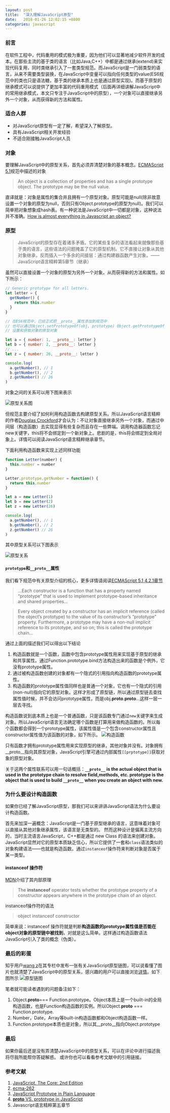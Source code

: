 ```yaml
---
layout: post
title:  "深入理解JavaScript原型"
date:   2018-01-26 12:02:15 +0800
categories: javascript
---
```

### 前言
在软件工程中，代码重用的模式极为重要，因为他们可以显著地减少软件开发的成本。在那些主流的基于类的语言（比如Java,C++）中都是通过继承(extend)来实现代码复用，同时类继承引入了一套类型规范。而JavaScript是一门弱类型的语言，从来不需要类型装换，在JavaScript中变量可以指向任何类型的value(ES6规范中的类也只是语法糖，基于类的继承本质上也是通过原型实现)。而基于原型的继承模式可以说提供了更加丰富的代码重用模式（后面再详细讲解JavaScript中的常用继承模式，本文只专注于JavaScript中的原型），一个对象可以直接继承另外一个对象，从而获得新的方法和属性。<!-- more -->

### 适合人群
* 对JavaScript原型有一定了解，希望深入了解原型。
* 具有JavaScript相关开发经验
* 不适合刚接触JavaScript人员

### 对象
要理解JavaScript中的原型关系，首先必须弄清楚对象的基本概念。[ECMAScript 5.1](http://www.ecma-international.org/ecma-262/5.1/#sec-4.3)规范中描述的对象

> An object is a collection of properties and has a single prototype object. The prototype may be the null value.

直译就是：对象是属性的集合并且拥有一个原型对象。原型可能是null(除非故意设置一个对象的原型为null，否则只有Object.prototype的原型为null)。我们可以简单把对象想象成hash表。有一种说法是JavaScript中一切都是对象，这种说法并不准确。[How is almost everything in Javascript an object?](https://stackoverflow.com/questions/9108925/how-is-almost-everything-in-javascript-an-object)
### 原型
> JavaScript的原型存在着诸多矛盾。它的某些复杂的语法看起来就像那些基于类的语言，这些语法的问题掩盖了它的原型机制。它不直接让对象从其他对象继承，反而插入一个多余的间接层：通过构建器函数产生对象。——JavaScript语言精粹第5章节（继承）

虽然可以直接设置一个对象的原型为另外一个对象，从而获得新的方法和属性。如下所示：

```javascript
// Generic prototype for all letters.
let letter = {
  getNumber() {
    return this.number
  }
}

// 在ES6规范中，已经正式把__proto__属性添加到规范中
// 也可以通过Object.setPrototypeOf(obj, prototype) Object.getPrototypeOf(obj)
// 设置和获取对象的原型对象

let a = { number: 1, __proto__: letter }
let b = { number: 2, __proto__: letter }
// ...
let z = { number: 26, __proto__: letter }

console.log(
  a.getNumber(), // 1
  b.getNumber(), // 2
  z.getNumber() // 26
)
```
对象之间的关系可以用下图来表示

![原型关系图](https://user-gold-cdn.xitu.io/2018/1/28/1613bfe82f758bbe?w=1205&h=1035&f=png&s=85731)

但规范主要介绍了如何利用构造函数去构建原型关系。所以JavaScript语言精粹的作者[Douglas Crockford](https://en.wikipedia.org/wiki/Douglas_Crockford)才会认为：不让对象直接继承另外一个对象，而通过中间层（构造函数）去实现显得有些复杂而且存在一些弊端。调用构造器函数忘记new关键字，this将不会绑定到一个新对象上。悲剧的是，this将会绑定到全局对象上。详情可以阅读JavaScript语言精粹继承章节。

下面利用构造函数来实现上述同样功能

```javascript
function Letter(number) {
  this.number = number
}

Letter.prototype.getNumber = function() {
  return this.number
}

let a = new Letter(1)
let b = new Letter(2)
let z = new Letter(26)

console.log(
  a.getNumber(), // 1
  b.getNumber(), // 2
  z.getNumber() // 26
)
```
其中原型关系可以下图表示

![原型关系](https://user-gold-cdn.xitu.io/2018/1/28/1613bfe83c26cac1?w=1779&h=1035&f=png&s=129668)

#### `prototype`和`__proto__`属性

我们看下规范中有关原型介绍的核心，更多详情请阅读[ECMAScript 5.1 4.2.1章节 ](http://www.ecma-international.org/ecma-262/5.1/#sec-4.2.1)
> ...Each constructor is a function that has a property named “prototype” that is used to implement prototype-based inheritance and shared properties...

> Every object created by a constructor has an implicit reference (called the object’s prototype) to the value of its constructor’s “prototype” property. Furthermore, a prototype may have a non-null implicit reference to its prototype, and so on; this is called the prototype chain...

通过上面的描述我们可以得出以下结论
1. 构造函数就是一个函数，函数中包含prototype属性用来实现基于原型的继承和共享属性。通过Function.prototype.bind方法构造出来的函数是个例外，它没有prototype属性。
2. 通过被构造函数创建的对象都有一个隐式的引用指向构造函数的prototype属性。
3. 构造函数的prototype属性值同样也是普通一个对象，它也有一个隐式的引用(non-null)指向它的原型对象。这样才形成了原型链，所以通过原型链去查找属性值时候，并不会访问prototype属性，而是obj.__proto__.__proto__...这样一层一层去寻找。

构造函数说到底本质上也是一个普通函数，只是该函数专门通过`new`关键字来生成对象。所以JavaScript语言无法确定哪个函数是打算用来做构造函数的。所以每个函数都会得到一个prototype属性，该属性值是一个包含constructor属性且constructor属性值为该函数的对象，如下所示。
![构造函数](https://user-gold-cdn.xitu.io/2018/1/29/1614141d0140afb9?w=539&h=337&f=png&s=12117)

只有函数才拥有prototype属性用来实现原型的继承，其他对象并没有。对象拥有__proto__指向其原型对象，JavaScript引擎可通过内部属性`[[prptotype]]`获取对象的原型对象。

关于这两个属性联系可以用一句话概括：**`__proto__` is the actual object that is used in the prototype chain to resolve field,methods, etc. prototype is the object that is used to build `__proto__` when you create an object with new.**

### 为什么要设计构造函数
如果你已经了解JavaScript原型，那我们可以来讲讲JavaScript语法为什么要设计构造函数。

首先来加深一遍概念：JavaScript是一门基于原型继承的语言，这意味着对象可以直接从其他对象继承属性，该语言是无类型的。
然而这种设计是偏离主流方向的，当时主流语言JavaScript，C++都是通过 new Class 的语法来创建对象。JavaScript显然对它的原型本质缺乏信心，所以它提供了一套和`class`语法类似的对象构建语法——也就是构造函数。通过`instanceof`操作符来判断对象是否属于某一类型。
#### instanceof 操作符
[MDN](https://developer.mozilla.org/en-US/docs/Web/JavaScript/Reference/Operators/instanceof)介绍了其内部原理

> The **instanceof** operator tests whether the prototype property of a constructor appears anywhere in the prototype chain of an object.

instanceof操作符的语法

> object instanceof constructor

简单来说：instanceof 操作符就是判断**构造函数的prototype属性值是否能在object对象的原型链中被找到**，对就是这么简单。这样通过构造函数语法JavaScript引入了类的概念（伪类）。

### 最后的彩蛋

知乎用户[wang z](https://www.zhihu.com/people/zheng-wang-24/activities)在其专栏中发布一张有关JavaScript原型链图，可以说看懂了图片也就清楚了JavaScript中的原型关系，感兴趣的用户可以直接浏览[详情](https://zhuanlan.zhihu.com/p/22189387)。如下图所示
![原型链图](https://user-gold-cdn.xitu.io/2018/1/28/1613bfe784db6292?w=1635&h=957&f=jpeg&s=168465)

笔者就可能读者遇到的问题备注如下：
1. Object.__proto__=== Function.prototype。Object本质上是一个built-in的全局构造函数，也是Function构造函数的实例。所以Object.__proto__ === Function.prototype.
2. Number，Date，Array等built-in构造函数都和Object构造函数一样。
3. Function.prototype本质也是对象，所以其__proto__指向Object.prototype

### 最后
如果你最后还是没有弄清楚JavaScript中的原型关系，可以在评论中进行描述我将尽我所能帮你答疑解惑。
或许你也可以看看参考文献中的引用链接。

### 参考文献
1. [JavaScript. The Core: 2nd Edition](http://dmitrysoshnikov.com/ecmascript/javascript-the-core-2nd-edition/)
2. [ecma-262](http://www.ecma-international.org/ecma-262/5.1/#sec-4.2.1)
3. [JavaScript Prototype in Plain Language](http://javascriptissexy.com/javascript-prototype-in-plain-detailed-language/)
4. [__proto__ VS. prototype in JavaScript](https://stackoverflow.com/questions/9959727/proto-vs-prototype-in-javascript)
5. Javascript语言精粹第五章节

